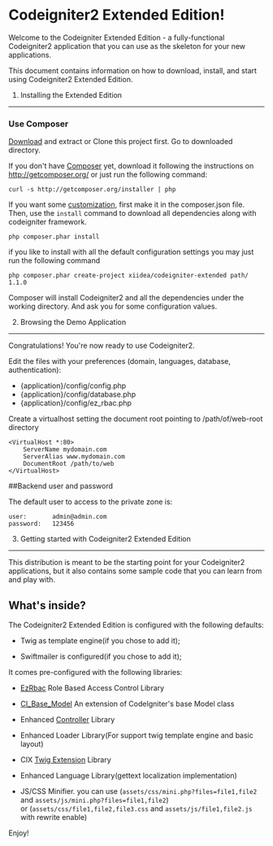 Codeigniter2 Extended Edition!
=============================

Welcome to the Codeigniter Extended Edition - a fully-functional Codeigniter2
application that you can use as the skeleton for your new applications.

This document contains information on how to download, install, and start
using Codeigniter2 Extended Edition.

1) Installing the Extended Edition
----------------------------------

### Use Composer

[Download](https://github.com/Xiidea/cix/archive/master.zip) and extract or Clone this project first. Go to downloaded directory.

If you don't have [Composer][1] yet, download it following the instructions on
http://getcomposer.org/ or just run the following command:

    curl -s http://getcomposer.org/installer | php

If you want some [customization](./docs/customization.md), first make it in the composer.json file. Then, use the `install` command to download all dependencies along with codeigniter framework.

    php composer.phar install

if you like to install with all the default configuration settings you may just run the following command

    php composer.phar create-project xiidea/codeigniter-extended path/ 1.1.0

Composer will install Codeigniter2 and all the dependencies under the working directory. And ask you for some configuration values.


2) Browsing the Demo Application
--------------------------------

Congratulations! You're now ready to use Codeigniter2.

Edit the files with your preferences (domain, languages, database, authentication):

- {application}/config/config.php
- {application}/config/database.php
- {application}/config/ez_rbac.php

Create a virtualhost setting the document root pointing to /path/of/web-root directory

	<VirtualHost *:80>
		ServerName mydomain.com
		ServerAlias www.mydomain.com
		DocumentRoot /path/to/web
	</VirtualHost>


##Backend user and password

The default user to access to the private zone is:

    user: 		admin@admin.com  
    password: 	123456


3) Getting started with Codeigniter2 Extended Edition
----------------------------------------------------

This distribution is meant to be the starting point for your Codeigniter2
applications, but it also contains some sample code that you can learn from
and play with.


What's inside?
---------------

The Codeigniter2 Extended Edition is configured with the following defaults:

  * Twig as template engine(if you chose to add it);

  * Swiftmailer is configured(if you chose to add it);


It comes pre-configured with the following libraries:

  * [EzRbac][2] Role Based Access Control Library

  * [CI_Base_Model][3] An extension of CodeIgniter's base Model class

  * Enhanced [Controller](./docs/controller.md) Library

  * Enhanced Loader Library(For support twig template engine  and basic layout)

  * CIX [Twig Extension](./docs/twig.md) Library

  * Enhanced Language Library(gettext localization implementation)

  * JS/CSS Minifier. you can use (<code>assets/css/mini.php?files=file1,file2</code> and <code>assets/js/mini.php?files=file1,file2</code>)   
    or (<code>assets/css/file1,file2,file3.css</code> and <code>assets/js/file1,file2.js</code> with rewrite enable)


Enjoy!

[1]:  http://getcomposer.org/
[2]:  http://xiidea.github.io/ezRbac
[3]:  http://ronisaha.github.io/ci-base-model/
